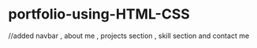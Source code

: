 # portfolio-using-HTML-CSS
//added navbar , about me , projects section , skill section and contact me
